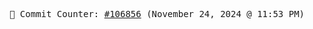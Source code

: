 <p align="center">
    <samp>
        📮 Commit Counter: <a href="https://github.com/Javascript-void0/Javascript-void0/commits/main">#106856</a> (November 24, 2024 @ 11:53 PM)
    </samp>
</p>